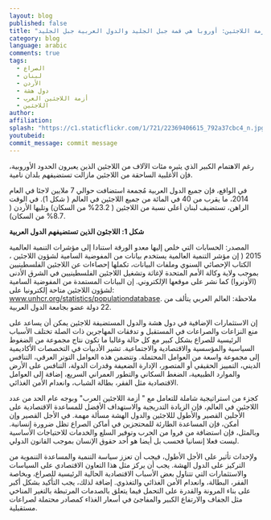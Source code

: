 ```yaml
---
layout: blog
published: false
title: "أزمة اللاجئين: أوروبا هي قمة جبل الجليد والدول العربية جبل الجليد"
category: blog
language: arabic
comments: true
tags: 
  - الصراع
  - لبنان
  - الأردن
  - دول هشة
  - أزمة اللاجئين العرب
  - اللاجئين
author: 
affiliation: 
splash: "https://c1.staticflickr.com/1/721/22369406615_792a37cbc4_n.jpg"
youtubeid: 
commit_message: commit message
---
```

رغم الاهتمام الكبير الذي يثيره مئات الآلاف من اللاجئين الذين يعبرون الحدود الأوروبية، فإن الأغلبية الساحقة من اللاجئين مازالت تستضيفهم بلدان نامية.
<!-- more -->
  في الواقع، فإن جميع الدول العربية مُجمعة استضافت حوالي 7 ملايين لاجئا في العام 2014، ما يقرب من 40 في المائة من جميع اللاجئين في العالم ( شكل 1).  في الوقت الراهن، تستضيف لبنان أعلى نسبة من اللاجئين ( 23.2% من السكان) وتليها الأردن ( 8.7% من السكان). 


**شكل 1: اللاجئون الذين تستضيفهم الدول العربية**
 
المصدر: الحسابات التي خلص إليها معدو الورقة استنادا إلى مؤشرات التنمية العالمية 2015 ( إن مؤشر التنمية العالمية يستخدم بيانات من المفوضية السامية لشؤون اللاجئين ، الكتاب الإحصائي السنوي وملفات البيانات، تكملها إحصاءات عن اللاجئين الفلسطينيين بموجب ولاية وكالة الأمم المتحدة لإغاثة وتشغيل اللاجئين الفلسطينيين في الشرق الأدنى (الأونروا) كما نشر على موقعها الإلكتروني.  إن البيانات المستمدة من المفوضية السامية لشؤون اللاجئين متاحة إلكترونيا على:  www.unhcr.org/statistics/populationdatabase.
ملاحظة: العالم العربي يتألف من 22 دولة عضو بجامعة الدول العربية. 

إن الاستثمارات الإضافية في دول هشة والدول المستضيفة للاجئين يمكن أن يساعد على منع النزاعات والصراعات في المستقبل     و تدفقات المهاجرين ذات الصلة
تختلف الأسباب الرئيسية للصراع بشكل كبير مع كل حالة وغالبا ما تكون نتاج مجموعة من الضغوط السياسية والمؤسسية والاقتصادية والاجتماعية.  تشير الأدبيات في التخصصات الأكاديمية إلى مجموعة واسعة من العوامل المحتملة.  وتتضمن هذه العوامل التوتر العرقي، التنافس الديني، التمييز الحقيقي أو المتصور، الإدارة الضعيفة وقدرات الدولة، التنافس على الأرض والموارد الطبيعية، الضغط السكاني والتطور العمراني السريع، إضافة إلى العوامل الاقتصادية مثل الفقر، بطالة الشباب، وانعدام الأمن الغذائي. 

كجزء من استراتيجية شاملة للتعامل مع " أزمة اللاجئين العرب" وبوجه عام الحد من عدد اللاجئين في العالم، فإن الزيادة التدريجية     والاستهداف الأفضل للمساعدة الاقتصادية على الأجلين القصير والأطول لللاجئين والدول الهشة مسألة مهمة.  في الأجل القصير وإن أمكن، فإن المساعدة الطارئة للمحتجزين في أماكن الصراع تظل ضرورة إنسانية.  وبالمثل، فإن استضافة من فروا من الحرب وتوفير السلع والخدمات للاحتياجات الأساسية ليست فعلا إنسانيا فحسب بل أيضا هو أحد حقوق الإنسان بموجب القانون الدولي. 

ولإحداث تأثير على الأجل الأطول، فيجب أن تعزز سياسة التنمية والمساعدة التنموية من التركيز على الدول الهشة.  يجب أن يركز مثل هذا التعاون الاقتصادي على السياسات والاستثمارات التي تتناول بعض الأسباب الاقتصادية الحالية الرئيسية للصراع، وبخاصة الفقر، البطالة، وانعدام الأمن الغذائي والتغذوي.  إضافة لذلك، يجب التأكيد بشكل أكبر على بناء المرونة والقدرة على التحمل فيما يتعلق بالصدمات المرتبطة بالتغير المناخي مثل الجفاف والارتفاع الكبير والمفاجئ في أسعار الغذاء كمصادر محتملة لصراعات مستقبلية.